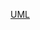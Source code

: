 
[UML](//www.plantuml.com/plantuml/png/bP4zJiD048Nhp2c6L8aBo0-LGr0G4b8Q6gJq8sViZBBUjNOdD8Z380egJk6BiMj72WaLhkptFh-TjxCAIbuFjO6hnbDL4nu2RzYh56JM9JeBq25G6aSgjaBhbD5BjTCSrxRzBiG1D14H5MTnouKXJ-rN--asvANzU6K9Rv1ZbXKKQ4F6-Ip39Sxca_WiEYUGYQphzEdjRDQhP5tefIDMS-1EEPaPJezqdA5WGxr_VjZDwTyUTH6rIXNNH_eqG8QJw_a2td-NUdHsAx4efIPIukZijFlBn37gZcsYNYHzmW06UUF5wcYujjIe6uuN0D5_ZhUKU3Q1_-JUBVyJ_D3eVf-2eyXnt39LWFHwiJl3fURu93MieXbt_mC0)
